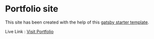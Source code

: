# Portfolio site

This site has been created with the help of this [gatsby starter template](https://www.gatsbyjs.com/starters/smakosh/gatsby-portfolio-dev/).

Live Link : [Visit Portfolio](https://parul-malhotra.vercel.app/)

